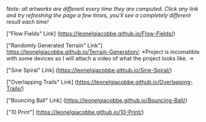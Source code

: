 *Note: all artworks are different every time they are computed. Click any link and try refreshing the page a few times, you'll see a completely different result each time!*

["Flow Fields" Link] (https://leonelgiacobbe.github.io/Flow-Fields/)

["Randomly Generated Terrain" Link"] https://leonelgiacobbe.github.io/Terrain-Generation/. *Project is incomatible with some devices so I will attach a video of what the project looks like. -> 

["Sine Spiral" Link] (https://leonelgiacobbe.github.io/Sine-Spiral/)

["Overlapping Trails" Link] (https://leonelgiacobbe.github.io/Overlapping-Trails/)

["Bouncing Ball" Link] (https://leonelgiacobbe.github.io/Bouncing-Ball/)

["10 Print"] (https://leonelgiacobbe.github.io/10-Print/)
